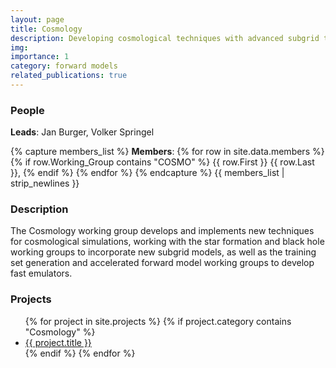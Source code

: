 ```yaml
---
layout: page
title: Cosmology
description: Developing cosmological techniques with advanced subgrid techniques to carry out large cosmological simulations for training and analysis.
img:
importance: 1
category: forward models
related_publications: true
---
```


### People
**Leads**: Jan Burger, Volker Springel

{% capture members_list %}
**Members**: 
{% for row in site.data.members %}
{% if row.Working_Group contains "COSMO" %}
{{ row.First }} {{ row.Last }}, 
{% endif %}
{% endfor %}
{% endcapture %}
{{ members_list | strip_newlines }}


### Description

The Cosmology working group develops and implements new techniques for cosmological simulations, working with the star formation and black hole working groups to incorporate new subgrid models, as well as the training set generation and accelerated forward model working groups to develop fast emulators.


### Projects
<ul>
{% for project in site.projects %}
  {% if project.category contains "Cosmology" %}
    <li><a href="{{ project.url }}">{{ project.title }}</a></li>
  {% endif %}
{% endfor %}
</ul>
